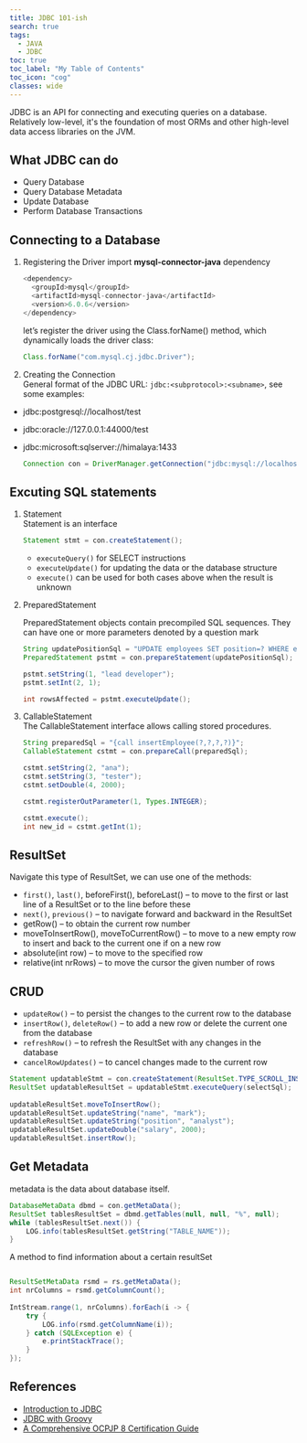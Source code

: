```yaml
---
title: JDBC 101-ish
search: true
tags: 
  - JAVA
  - JDBC
toc: true
toc_label: "My Table of Contents"
toc_icon: "cog"
classes: wide
---
```

JDBC is an API for connecting and executing queries on a database.   
Relatively low-level, it's the foundation of most ORMs and other high-level data access libraries on the JVM.

## What JDBC can do

- Query Database
- Query Database Metadata
- Update Database
- Perform Database Transactions

## Connecting to a Database

1. Registering the Driver
   import **mysql-connector-java** dependency
    ```java
    <dependency>
      <groupId>mysql</groupId>
      <artifactId>mysql-connector-java</artifactId>
      <version>6.0.6</version>
    </dependency>
    ```
    
    let’s register the driver using the Class.forName() method, which dynamically loads the driver class:
    
    ```java
    Class.forName("com.mysql.cj.jdbc.Driver");
    ```

2. Creating the Connection  
    General format of the JDBC URL: `jdbc:<subprotocol>:<subname>`, see some examples:
  - jdbc:postgresql://localhost/test 
  - jdbc:oracle://127.0.0.1:44000/test 
  - jdbc:microsoft:sqlserver://himalaya:1433
    
    ```java
    Connection con = DriverManager.getConnection("jdbc:mysql://localhost:3306/myDb", "user1", "pass");
    ```

  
## Excuting SQL statements

1. Statement  
  Statement is an interface
    ```java
    Statement stmt = con.createStatement();
    ```
    - `executeQuery()` for SELECT instructions
    - `executeUpdate()` for updating the data or the database structure
    - `execute()` can be used for both cases above when the result is unknown

2. PreparedStatement  

    PreparedStatement objects contain precompiled SQL sequences. They can have one or more parameters denoted by a question mark
    ```java
    String updatePositionSql = "UPDATE employees SET position=? WHERE emp_id=?";
    PreparedStatement pstmt = con.prepareStatement(updatePositionSql);
    
    pstmt.setString(1, "lead developer");
    pstmt.setInt(2, 1);
    
    int rowsAffected = pstmt.executeUpdate();
    ```
3. CallableStatement  
  The CallableStatement interface allows calling stored procedures.
    ```java
    String preparedSql = "{call insertEmployee(?,?,?,?)}";
    CallableStatement cstmt = con.prepareCall(preparedSql);
    
    cstmt.setString(2, "ana");
    cstmt.setString(3, "tester");
    cstmt.setDouble(4, 2000);
    
    cstmt.registerOutParameter(1, Types.INTEGER);
    
    cstmt.execute();
    int new_id = cstmt.getInt(1);
    ```
    
## ResultSet  
   Navigate this type of ResultSet, we can use one of the methods:
   - `first()`, `last()`, beforeFirst(), beforeLast() – to move to the first or last line of a ResultSet or to the line before these
   - `next()`, `previous()` – to navigate forward and backward in the ResultSet
   - getRow() – to obtain the current row number
   - moveToInsertRow(), moveToCurrentRow() – to move to a new empty row to insert and back to the current one if on a new row
   - absolute(int row) – to move to the specified row
   - relative(int nrRows) – to move the cursor the given number of rows
 
## CRUD
 
   - `updateRow()` – to persist the changes to the current row to the database
   - `insertRow()`, `deleteRow()` – to add a new row or delete the current one from the database
   - `refreshRow()` – to refresh the ResultSet with any changes in the database
   - `cancelRowUpdates()` – to cancel changes made to the current row
   
   ```java
   Statement updatableStmt = con.createStatement(ResultSet.TYPE_SCROLL_INSENSITIVE, ResultSet.CONCUR_UPDATABLE);
   ResultSet updatableResultSet = updatableStmt.executeQuery(selectSql);
    
   updatableResultSet.moveToInsertRow();
   updatableResultSet.updateString("name", "mark");
   updatableResultSet.updateString("position", "analyst");
   updatableResultSet.updateDouble("salary", 2000);
   updatableResultSet.insertRow();  
   ```
   
## Get Metadata
metadata is the data about database itself.

```java
DatabaseMetaData dbmd = con.getMetaData();
ResultSet tablesResultSet = dbmd.getTables(null, null, "%", null);
while (tablesResultSet.next()) {
    LOG.info(tablesResultSet.getString("TABLE_NAME"));
}

```

A method to find information about a certain resultSet
```java

ResultSetMetaData rsmd = rs.getMetaData();
int nrColumns = rsmd.getColumnCount();
 
IntStream.range(1, nrColumns).forEach(i -> {
    try {
        LOG.info(rsmd.getColumnName(i));
    } catch (SQLException e) {
        e.printStackTrace();
    }
});
```

## References

- [Introduction to JDBC](http://www.baeldung.com/java-jdbc)
- [JDBC with Groovy](http://www.baeldung.com/jdbc-groovy)
- [A Comprehensive OCPJP 8 Certification Guide](https://books.google.co.nz/books?id=Jq9PCwAAQBAJ&printsec=frontcover&source=gbs_ge_summary_r&cad=0#v=onepage&q&f=false)